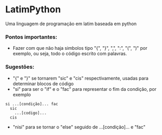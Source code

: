# LatimPython
Uma linguagem de programação em latim baseada em python


### Pontos importantes:
  
  + Fazer com que não haja simbolos tipo "{", "}", ",", ":", "(", ")" por exemplo, ou seja, todo o código escrito com palavras.
  
### Sugestões:

  + "{" e "}" se tornarem "sic" e "cis" respectivamente, usadas para determinar blocos de código
  + "si" para ser o "if" e o "fac" para representar o fim da condição, por exemplo 
 
```
si ...[condição]... fac
  sic
    ...[codigo]...
  cis
```
  + "nisi" para se tornar o "else" seguido de ...[condição]... e "fac"
  
